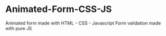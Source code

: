 # Animated-Form-CSS-JS

Animated form made with HTML - CSS - Javascript
Form validation made with pure JS
